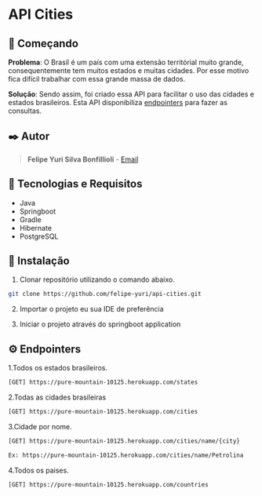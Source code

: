 # API Cities

## 🚀 Começando

**Problema**: O Brasil é um país com uma extensão territórial muito grande, consequentemente tem muitos estados e muitas cidades. Por esse motivo fica difícil trabalhar com essa grande massa de dados.

**Solução**: Sendo assim, foi criado essa API para facilitar o uso das cidades e estados brasileiros. Esta API disponibiliza [endpointers](#1) para fazer as consultas.

## ✒️ Autor
> **Felipe Yuri Silva Bonfillioli**  - [Email](felipys@gmail.com)


## 📌 Tecnologias e Requisitos
- Java 
- Springboot 
- Gradle
- Hibernate
- PostgreSQL

## 🔧 Instalação

1. Clonar repositório utilizando o comando abaixo.

```bash
git clone https://github.com/felipe-yuri/api-cities.git
```

2. Importar o projeto eu sua IDE de preferência
   
3. Iniciar o projeto através do springboot application

## ⚙️ <a name="1"></a>Endpointers

1.Todos os estados brasileiros.

```bash
[GET] https://pure-mountain-10125.herokuapp.com/states
```

2.Todas as cidades brasileiras

```bash
[GET] https://pure-mountain-10125.herokuapp.com/cities
```

3.Cidade por nome.

```bash
[GET] https://pure-mountain-10125.herokuapp.com/cities/name/{city}

Ex: https://pure-mountain-10125.herokuapp.com/cities/name/Petrolina
```

4.Todos os paises.

```bash
[GET] https://pure-mountain-10125.herokuapp.com/countries
```
